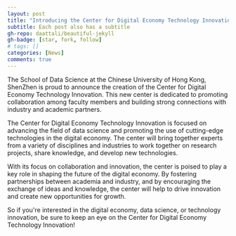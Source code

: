 ```yaml
---
layout: post
title: "Introducing the Center for Digital Economy Technology Innovation: Driving Collaboration and Innovation in Data Science"
subtitle: Each post also has a subtitle
gh-repo: daattali/beautiful-jekyll
gh-badge: [star, fork, follow]
# tags: []
categories: [News]
comments: true
---
```


The School of Data Science at the Chinese University of Hong Kong, ShenZhen is proud to announce the creation of the Center for Digital Economy Technology Innovation. This new center is dedicated to promoting collaboration among faculty members and building strong connections with industry and academic partners.

The Center for Digital Economy Technology Innovation is focused on advancing the field of data science and promoting the use of cutting-edge technologies in the digital economy. The center will bring together experts from a variety of disciplines and industries to work together on research projects, share knowledge, and develop new technologies.

With its focus on collaboration and innovation, the center is poised to play a key role in shaping the future of the digital economy. By fostering partnerships between academia and industry, and by encouraging the exchange of ideas and knowledge, the center will help to drive innovation and create new opportunities for growth.

So if you're interested in the digital economy, data science, or technology innovation, be sure to keep an eye on the Center for Digital Economy Technology Innovation!